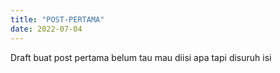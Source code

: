 ```yaml
---
title: "POST-PERTAMA"
date: 2022-07-04
---
```

Draft buat post pertama
belum tau mau diisi apa
tapi disuruh isi
